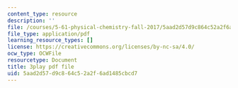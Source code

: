 ```yaml
---
content_type: resource
description: ''
file: /courses/5-61-physical-chemistry-fall-2017/5aad2d57d9c864c52a2f6ad1485cbcd7_IZ405_YLKJQ.pdf
file_type: application/pdf
learning_resource_types: []
license: https://creativecommons.org/licenses/by-nc-sa/4.0/
ocw_type: OCWFile
resourcetype: Document
title: 3play pdf file
uid: 5aad2d57-d9c8-64c5-2a2f-6ad1485cbcd7
---
```

